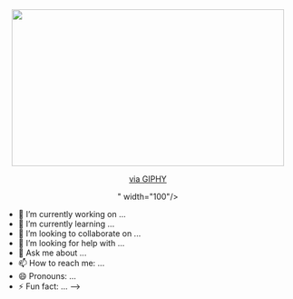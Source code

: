 <div id="header" align="center">
  <img src="<iframe src="https://giphy.com/embed/WSBeyxvC1jH496xQGA" width="480" height="276" frameBorder="0" class="giphy-embed" allowFullScreen></iframe><p><a href="https://giphy.com/stickers/code-programmer-learn-to-WSBeyxvC1jH496xQGA">via GIPHY</a></p>" width="100"/>
  </div>
  

- 🔭 I’m currently working on ...
- 🌱 I’m currently learning ...
- 👯 I’m looking to collaborate on ...
- 🤔 I’m looking for help with ...
- 💬 Ask me about ...
- 📫 How to reach me: ...
- 😄 Pronouns: ...
- ⚡ Fun fact: ...
-->
